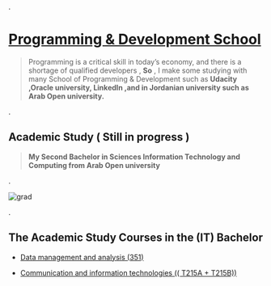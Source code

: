 
.


# [Programming & Development School ](https://www.udacity.com/school-of-programming)



> Programming is a critical skill in today’s economy, and there is a shortage of qualified developers , **So** , I make some studying with many School of Programming & Development such as **Udacity ,Oracle university, LinkedIn ,and in Jordanian university such as Arab Open university.**




.




## 		Academic Study  ( Still in progress )



> **My Second Bachelor in Sciences Information Technology and Computing from Arab Open university** 



.

![grad](https://user-images.githubusercontent.com/36210723/120186255-eeb9ed80-c21b-11eb-961a-4f445f319ed8.png)

.


 ## The Academic Study Courses in the (IT) Bachelor

- [ Data management and analysis (351)](https://github.com/nancyalaswad90/University-Study-351Data-management-and-analysis)

- [Communication and information technologies  (( T215A + T215B)) ](https://github.com/nancyalaswad90/Communication-and-information-technologies-/blob/main/README.md)
